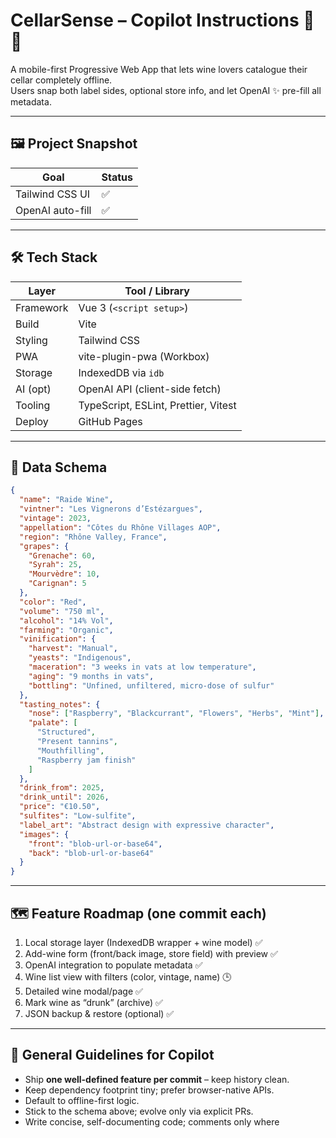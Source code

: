 # CellarSense – Copilot Instructions 🍷🤖

A mobile-first Progressive Web App that lets wine lovers catalogue their cellar completely offline.  
Users snap both label sides, optional store info, and let OpenAI ✨ pre-fill all metadata.

---

## 🖼 Project Snapshot

| Goal             | Status |
| ---------------- | ------ |
| Tailwind CSS UI  | ✅     |
| OpenAI auto-fill | ✅     |

---

## 🛠 Tech Stack

| Layer     | Tool / Library                       |
| --------- | ------------------------------------ |
| Framework | Vue 3 (`<script setup>`)             |
| Build     | Vite                                 |
| Styling   | Tailwind CSS                         |
| PWA       | vite-plugin-pwa (Workbox)            |
| Storage   | IndexedDB via `idb`                  |
| AI (opt)  | OpenAI API (client-side fetch)       |
| Tooling   | TypeScript, ESLint, Prettier, Vitest |
| Deploy    | GitHub Pages                         |

---

## 📐 Data Schema

```json
{
  "name": "Raide Wine",
  "vintner": "Les Vignerons d’Estézargues",
  "vintage": 2023,
  "appellation": "Côtes du Rhône Villages AOP",
  "region": "Rhône Valley, France",
  "grapes": {
    "Grenache": 60,
    "Syrah": 25,
    "Mourvèdre": 10,
    "Carignan": 5
  },
  "color": "Red",
  "volume": "750 ml",
  "alcohol": "14% Vol",
  "farming": "Organic",
  "vinification": {
    "harvest": "Manual",
    "yeasts": "Indigenous",
    "maceration": "3 weeks in vats at low temperature",
    "aging": "9 months in vats",
    "bottling": "Unfined, unfiltered, micro-dose of sulfur"
  },
  "tasting_notes": {
    "nose": ["Raspberry", "Blackcurrant", "Flowers", "Herbs", "Mint"],
    "palate": [
      "Structured",
      "Present tannins",
      "Mouthfilling",
      "Raspberry jam finish"
    ]
  },
  "drink_from": 2025,
  "drink_until": 2026,
  "price": "€10.50",
  "sulfites": "Low-sulfite",
  "label_art": "Abstract design with expressive character",
  "images": {
    "front": "blob-url-or-base64",
    "back": "blob-url-or-base64"
  }
}
```

---

## 🗺 Feature Roadmap (one commit each)

1. Local storage layer (IndexedDB wrapper + wine model) ✅
2. Add-wine form (front/back image, store field) with preview ✅
3. OpenAI integration to populate metadata ✅
4. Wine list view with filters (color, vintage, name) 🕒
5. Detailed wine modal/page ✅
6. Mark wine as “drunk” (archive) ✅
7. JSON backup & restore (optional) ✅

---

## 🧭 General Guidelines for Copilot

- Ship **one well-defined feature per commit** – keep history clean.
- Keep dependency footprint tiny; prefer browser-native APIs.
- Default to offline-first logic.
- Stick to the schema above; evolve only via explicit PRs.
- Write concise, self-documenting code; comments only where
